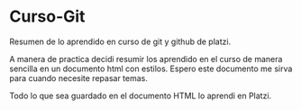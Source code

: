 # Curso-Git
Resumen de lo aprendido en curso de git y github de platzi.

A manera de practica decidi resumir los aprendido en el curso de manera sencilla en un documento html con estilos. Espero este documento me sirva para cuando necesite repasar temas.

Todo lo que sea guardado en el documento HTML lo aprendi en Platzi.
